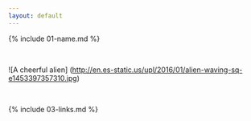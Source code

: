 ```yaml
---
layout: default
---
```


{% include 01-name.md %}

<br>

![A cheerful alien] (http://en.es-static.us/upl/2016/01/alien-waving-sq-e1453397357310.jpg)

<br>

{% include 03-links.md %}

